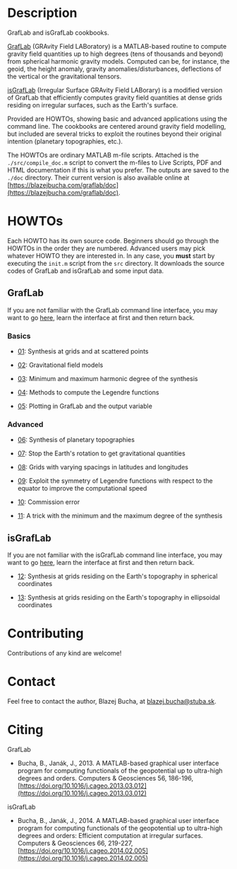 # Description

GrafLab and isGrafLab cookbooks.


[GrafLab](https://blazejbucha.com/#GrafLab) (GRAvity Field LABoratory) is 
a MATLAB-based routine to compute gravity field quantities up to high degrees 
(tens of thousands and beyond) from spherical harmonic gravity models. Computed 
can be, for instance, the geoid, the height anomaly, gravity 
anomalies/disturbances, deflections of the vertical or the gravitational 
tensors.


[isGrafLab](https://blazejbucha.com/#isGrafLab) (Irregular Surface GRAvity 
Field LABorary) is a modified version of GrafLab that efficiently computes 
gravity field quantities at dense grids residing on irregular surfaces, such as 
the Earth's surface.


Provided are HOWTOs, showing basic and advanced applications using the command 
line. The cookbooks are centered around gravity field modelling, but included 
are several tricks to exploit the routines beyond their original intention 
(planetary topographies, etc.).


The HOWTOs are ordinary MATLAB m-file scripts. Attached is the 
`./src/compile_doc.m` script to convert the m-files to Live Scripts, PDF and 
HTML documentation if this is what you prefer. The outputs are saved to the 
`./doc` directory. Their current version is also available online at 
[https://blazejbucha.com/graflab/doc](https://blazejbucha.com/graflab/doc).


# HOWTOs

Each HOWTO has its own source code. Beginners should go through the HOWTOs in 
the order they are numbered. Advanced users may pick whatever HOWTO they are 
interested in. In any case, you **must** start by executing the `init.m` script 
from the `src` directory. It downloads the source codes of GrafLab and 
isGrafLab and some input data.


## GrafLab

If you are not familiar with the GrafLab command line interface, you may want 
to go [here](doc/graflab.md), learn the interface at first and then return 
back.

### Basics

* [01](src/howto01.m): Synthesis at grids and at scattered points

* [02](src/howto02.m): Gravitational field models

* [03](src/howto03.m): Minimum and maximum harmonic degree of the synthesis

* [04](src/howto04.m): Methods to compute the Legendre functions

* [05](src/howto05.m): Plotting in GrafLab and the output variable


### Advanced

* [06](src/howto06.m): Synthesis of planetary topographies

* [07](src/howto07.m): Stop the Earth's rotation to get gravitational 
                       quantities

* [08](src/howto08.m): Grids with varying spacings in latitudes and longitudes

* [09](src/howto09.m): Exploit the symmetry of Legendre functions with respect 
  to the equator to improve the computational speed

* [10](src/howto10.m): Commission error

* [11](src/howto11.m): A trick with the minimum and the maximum degree of the 
                       synthesis



## isGrafLab

If you are not familiar with the isGrafLab command line interface, you may want 
to go [here](doc/isgraflab.md), learn the interface at first and then return 
back.

* [12](src/howto12.m): Synthesis at grids residing on the Earth's topography 
  in spherical coordinates

* [13](src/howto13.m): Synthesis at grids residing on the Earth's topography 
  in ellipsoidal coordinates




# Contributing

Contributions of any kind are welcome!






# Contact

Feel free to contact the author, Blazej Bucha, at blazej.bucha@stuba.sk.






# Citing

GrafLab

* Bucha, B., Janák, J., 2013. A MATLAB-based graphical user interface program 
  for computing functionals of the geopotential up to ultra-high degrees and 
  orders. Computers & Geosciences 56, 186-196, 
  [https://doi.org/10.1016/j.cageo.2013.03.012](https://doi.org/10.1016/j.cageo.2013.03.012)

isGrafLab

* Bucha, B., Janák, J., 2014. A MATLAB-based graphical user interface program 
  for computing functionals of the geopotential up to ultra-high degrees and 
  orders: Efficient computation at irregular surfaces. Computers & Geosciences 
  66, 219-227, 
  [https://doi.org/10.1016/j.cageo.2014.02.005](https://doi.org/10.1016/j.cageo.2014.02.005)
